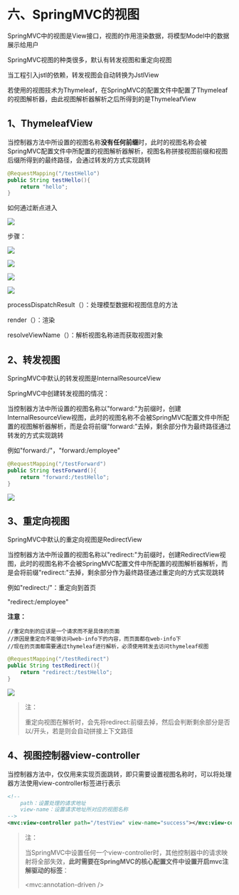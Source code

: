 # 六、SpringMVC的视图

SpringMVC中的视图是View接口，视图的作用渲染数据，将模型Model中的数据展示给用户

SpringMVC视图的种类很多，默认有转发视图和重定向视图

当工程引入jstl的依赖，转发视图会自动转换为JstlView

若使用的视图技术为Thymeleaf，在SpringMVC的配置文件中配置了Thymeleaf的视图解析器，由此视图解析器解析之后所得到的是ThymeleafView

## 1、ThymeleafView

当控制器方法中所设置的视图名称**没有任何前缀**时，此时的视图名称会被SpringMVC配置文件中所配置的视图解析器解析，视图名称拼接视图前缀和视图后缀所得到的最终路径，会通过转发的方式实现跳转

```java
@RequestMapping("/testHello")
public String testHello(){
    return "hello";
}
```

如何通过断点进入

![](https://img.hongxiac.com/image/202309091524746.png)

步骤：

![](https://img.hongxiac.com/image/202309091524718.png)

![](https://img.hongxiac.com/image/202309091524306.png)

![](https://img.hongxiac.com/image/202309091524717.png)

![](https://img.hongxiac.com/image/202309091524245.png)

processDispatchResult（）：处理模型数据和视图信息的方法

render（）：渲染

resolveViewName（）：解析视图名称进而获取视图对象



## 2、转发视图

SpringMVC中默认的转发视图是InternalResourceView

SpringMVC中创建转发视图的情况：

当控制器方法中所设置的视图名称以"forward:"为前缀时，创建InternalResourceView视图，此时的视图名称不会被SpringMVC配置文件中所配置的视图解析器解析，而是会将前缀"forward:"去掉，剩余部分作为最终路径通过转发的方式实现跳转

例如"forward:/"，"forward:/employee"

```java
@RequestMapping("/testForward")
public String testForward(){
    return "forward:/testHello";
}
```

![](https://img.hongxiac.com/image/202309091525741.png)

## 3、重定向视图

SpringMVC中默认的重定向视图是RedirectView

当控制器方法中所设置的视图名称以"redirect:"为前缀时，创建RedirectView视图，此时的视图名称不会被SpringMVC配置文件中所配置的视图解析器解析，而是会将前缀"redirect:"去掉，剩余部分作为最终路径通过重定向的方式实现跳转

例如"redirect:/"：重定向到首页

"redirect:/employee"

**注意：**

```
//重定向到的应该是一个请求而不是具体的页面
//原因是重定向不能够访问web-info下的内容，而页面都在web-info下
//现在的页面都需要通过thymeleaf进行解析，必须使用转发去访问thymeleaf视图
```

```java
@RequestMapping("/testRedirect")
public String testRedirect(){
    return "redirect:/testHello";
}
```

![](https://img.hongxiac.com/image/202309091525845.png)

> 注：
>
> 重定向视图在解析时，会先将redirect:前缀去掉，然后会判断剩余部分是否以/开头，若是则会自动拼接上下文路径

## 4、视图控制器view-controller

当控制器方法中，仅仅用来实现页面跳转，即只需要设置视图名称时，可以将处理器方法使用view-controller标签进行表示

```xml
<!--
	path：设置处理的请求地址
	view-name：设置请求地址所对应的视图名称
-->
<mvc:view-controller path="/testView" view-name="success"></mvc:view-controller>
```

> 注：
>
> 当SpringMVC中设置任何一个view-controller时，其他控制器中的请求映射将全部失效，**此时需要在SpringMVC的核心配置文件中设置开启mvc注解驱动的标签**：
>
> <mvc:annotation-driven />